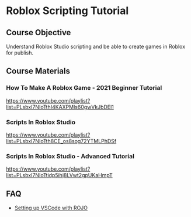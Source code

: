 # Roblox Scripting Tutorial

## Course Objective

Understand Roblox Studio scripting and be able to create games in Roblox for publish.

## Course Materials

### How To Make A Roblox Game - 2021 Beginner Tutorial

https://www.youtube.com/playlist?list=PLsbxI7NIoTthI4KAXPMls60gwVkJbDEl1

### Scripts In Roblox Studio

https://www.youtube.com/playlist?list=PLsbxI7NIoTth8CE_os8sog72YTMLPhDSf

### Scripts In Roblox Studio - Advanced Tutorial

https://www.youtube.com/playlist?list=PLsbxI7NIoTtidp5ihj8LVwt2gpUKaHmpT


## FAQ

- [Setting up VSCode with ROJO](https://devforum.roblox.com/t/setting-up-vscode-with-rojo/939455)
